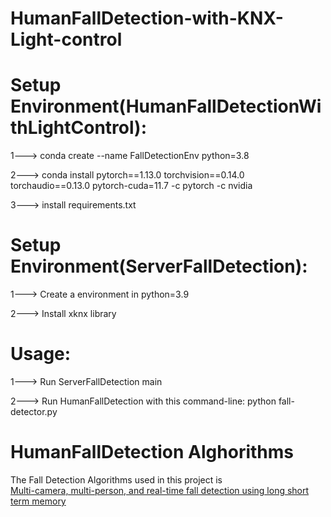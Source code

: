 # HumanFallDetection-with-KNX-Light-control

# Setup Environment(HumanFallDetectionWithLightControl):
1---> conda create --name FallDetectionEnv python=3.8

2---> conda install pytorch==1.13.0 torchvision==0.14.0 torchaudio==0.13.0 pytorch-cuda=11.7 -c pytorch -c nvidia

3---> install requirements.txt

# Setup Environment(ServerFallDetection):

1---> Create a environment in python=3.9

2---> Install xknx library

# Usage:

1---> Run ServerFallDetection main

2---> Run HumanFallDetection with this command-line:
	python fall-detector.py


# HumanFallDetection Alghorithms
The Fall Detection Algorithms used in this project is <br>[Multi-camera, multi-person, and real-time fall detection using long short term memory](https://doi.org/10.1117/12.2580700)</br>
